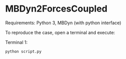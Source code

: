 # MBDyn2ForcesCoupled

Requirements:
Python 3, MBDyn (with python interface)

To reproduce the case, open a terminal and execute:

Terminal 1:
```
python script.py
```
